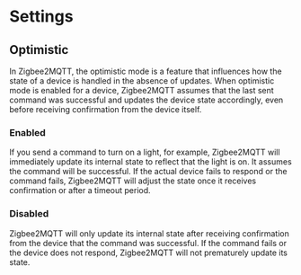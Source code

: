 ---
---
# Settings

## Optimistic
In Zigbee2MQTT, the optimistic mode is a feature that influences how the state of a device is handled in the absence of updates. When optimistic mode is enabled for a device, Zigbee2MQTT assumes that the last sent command was successful and updates the device state accordingly, even before receiving confirmation from the device itself.

### Enabled
If you send a command to turn on a light, for example, Zigbee2MQTT will immediately update its internal state to reflect that the light is on. It assumes the command will be successful. If the actual device fails to respond or the command fails, Zigbee2MQTT will adjust the state once it receives confirmation or after a timeout period.

### Disabled
Zigbee2MQTT will only update its internal state after receiving confirmation from the device that the command was successful. If the command fails or the device does not respond, Zigbee2MQTT will not prematurely update its state.
